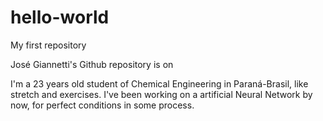 # hello-world
My first repository

José Giannetti's Github repository is on

I'm a 23 years old student of Chemical Engineering in Paraná-Brasil, like stretch and exercises.
I've been working on a artificial Neural Network by now, for perfect conditions in some process.
